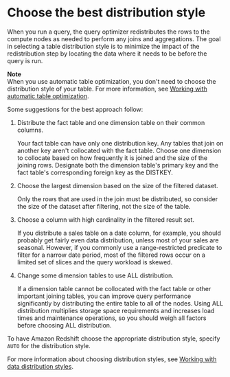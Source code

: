 # Choose the best distribution style<a name="c_best-practices-best-dist-key"></a>

When you run a query, the query optimizer redistributes the rows to the compute nodes as needed to perform any joins and aggregations\. The goal in selecting a table distribution style is to minimize the impact of the redistribution step by locating the data where it needs to be before the query is run\. 

**Note**  
When you use automatic table optimization, you don't need to choose the distribution style of your table\. For more information, see [Working with automatic table optimization](t_Creating_tables.md)\.

Some suggestions for the best approach follow:

1. Distribute the fact table and one dimension table on their common columns\.

   Your fact table can have only one distribution key\. Any tables that join on another key aren't collocated with the fact table\. Choose one dimension to collocate based on how frequently it is joined and the size of the joining rows\. Designate both the dimension table's primary key and the fact table's corresponding foreign key as the DISTKEY\. 

1. Choose the largest dimension based on the size of the filtered dataset\. 

   Only the rows that are used in the join must be distributed, so consider the size of the dataset after filtering, not the size of the table\. 

1. Choose a column with high cardinality in the filtered result set\. 

   If you distribute a sales table on a date column, for example, you should probably get fairly even data distribution, unless most of your sales are seasonal\. However, if you commonly use a range\-restricted predicate to filter for a narrow date period, most of the filtered rows occur on a limited set of slices and the query workload is skewed\. 

1. Change some dimension tables to use ALL distribution\.

   If a dimension table cannot be collocated with the fact table or other important joining tables, you can improve query performance significantly by distributing the entire table to all of the nodes\. Using ALL distribution multiplies storage space requirements and increases load times and maintenance operations, so you should weigh all factors before choosing ALL distribution\.

To have Amazon Redshift choose the appropriate distribution style, specify `AUTO` for the distribution style\. 

For more information about choosing distribution styles, see  [Working with data distribution styles](t_Distributing_data.md)\.